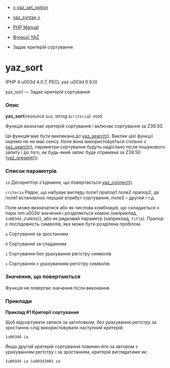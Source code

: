 - [« yaz_set_option](function.yaz-set-option.md)
- [yaz_syntax »](function.yaz-syntax.md)

- [PHP Manual](index.md)
- [Функції YAZ](ref.yaz.md)
- Задає критерій сортування

# yaz_sort

(PHP 4 u003d 4.0.7, PECL yaz u003d 0.9.0)

yaz_sort — Задає критерій сортування

### Опис

**yaz_sort**(resource `$id`, string `$criteria`): void

Функція визначає критерій сортування і включає сортування за Z39.50.

Ця функція має бути викликана *до*
[yaz_search()](function.yaz-search.md). Виклик цієї функції окремо не
не має сенсу. Коли вона використовується спільно з
[yaz_search()](function.yaz-search.md), параметри сортування будуть
надіслано після пошукового запиту і до того, як будь-який запис буде
отримана за Z39.50 ([yaz_present()](function.yaz-present.md)).

### Список параметрів

`id`
Дескриптор з'єднання, що повертається
[yaz_connect()](function.yaz-connect.md).

`criteria`
Рядок, що набуває вигляду поле1 прапор1 поле2 прапор2, де поле1 встановлює
перший атрибут сортування, поле2 – другий і т.д.

Поле може визначатися або як числова комбінація, що складається з пари
тип u003d значення і розділяється комою (наприклад, `1u003d4,2u003d1`), або як
рядковий параметр (наприклад, `title`). Прапор є
послідовність символів, яка може бути розділена пробілом.

`a`
Сортування за зростанням

`d`
Сортування за спаданням

`i`
Сортування без урахування регістру символів

`s`
Сортування з урахуванням регістру символів

### Значення, що повертаються

Функція не повертає значення після виконання.

### Приклади

**Приклад #1 Критерії сортування**

Щоб відсортувати записи за заголовком, без урахування регістру за
зростанню слід використовувати наступний критерій:

``` examplescode
1u003d4 ia
````

Якщо другий критерій сортування повинен йти за автором з урахуванням регістру
і за зростанням, критерій виглядатиме як:

``` examplescode
1u003d4 ia 1u003d1003 sa
````
